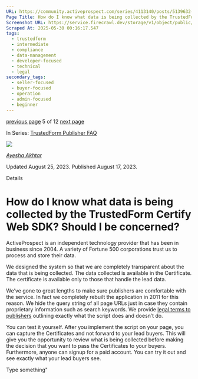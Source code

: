 ```yaml
---
URL: https://community.activeprospect.com/series/4113140/posts/5139632-how-do-i-know-what-data-is-being-collected-by-the-trustedform-certify-web-sdk-s
Page Title: How do I know what data is being collected by the TrustedForm Certify Web SDK? Should I be concerned?
Screenshot URL: https://service.firecrawl.dev/storage/v1/object/public/media/screenshot-9e861ca3-da71-408d-9f65-82a16e3a9d3b.png
Scraped At: 2025-05-30 00:16:17.547
tags:
  - trustedform
  - intermediate
  - compliance
  - data-management
  - developer-focused
  - technical
  - legal
secondary_tags:
  - seller-focused
  - buyer-focused
  - operation
  - admin-focused
  - beginner
---
```


[previous page](https://community.activeprospect.com/series/4113140/posts/5139621-does-the-trustedform-certify-web-sdk-collect-information-about-traffic-sources) 5 of 12 [next page](https://community.activeprospect.com/series/4113140/posts/5139644-why-can-t-i-just-pass-the-data-without-using-trustedform)

In Series: [TrustedForm Publisher FAQ](https://community.activeprospect.com/series/4113140-trustedform-publisher-faq)

[![](https://content2.bloomfire.com/avatars/users/1966401/thumb/thumbnail.png?f=1692038964&Expires=1748567771&Signature=a5Mg4iPFUmbYPAPBg6nobsdHGRxTr0gGUMSRjd-W4zr-kcOcJuo4bkFN9ARy04C~8FCf-FK3w0zpCk~eqL61QxZtCCN97B0BH7IR1OzrggMJUGAMV-fG0COp0S-OvF3A5GhIKFW4F9joxx2PILWCWXJU09irnWc4TrxgDs2BqhQh3FPK41R6GbuPSGl8DKHqiQknnbC-cSZcXxIX03EfNZ~FeHUcg30A-8dWti0j97V4fz4Ju4O6ZKSU74kd7MYwnTAMVpIFds8438mj1SBsRpF1dekYRuAZ~PA6kICFTFPojP6-CunJhDcI1LkqiDWfhW1UCh8pMPiJVv9OlkBC0A__&Key-Pair-Id=APKAIDFCFZ2UHE5LPIUA)](https://community.activeprospect.com/memberships/9624817-ayesha-akhtar)

[_Ayesha Akhtar_](https://community.activeprospect.com/memberships/9624817-ayesha-akhtar)

Updated August 25, 2023. Published August 17, 2023.

Details

# How do I know what data is being collected by the TrustedForm Certify Web SDK? Should I be concerned?

ActiveProspect is an independent technology provider that has been in business since 2004. A variety of Fortune 500 corporations trust us to process and store their data.

We designed the system so that we are completely transparent about the data that is being collected. The data collected is available in the Certificate. The certificate is available only to those that handle the lead data.

We’ve gone to great lengths to make sure publishers are comfortable with the service. In fact we completely rebuilt the application in 2011 for this reason. We hide the query string of all page URLs just in case they contain proprietary information such as search keywords. We provide [legal terms to publishers](https://activeprospect.com/trustedform-eula/) outlining exactly what the script does and doesn’t do.

You can test it yourself. After you implement the script on your page, you can capture the Certificates and not forward to your lead buyers. This will give you the opportunity to review what is being collected before making the decision that you want to pass the Certificates to your buyers. Furthermore, anyone can signup for a paid account. You can try it out and see exactly what your lead buyers see.

Type something"

